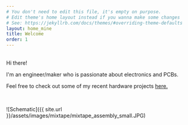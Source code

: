 ```yaml
---
# You don't need to edit this file, it's empty on purpose.
# Edit theme's home layout instead if you wanna make some changes
# See: https://jekyllrb.com/docs/themes/#overriding-theme-defaults
layout: home_mine
title: Welcome
order: 1
---
```

<br>
Hi there!

I'm an engineer/maker who is passionate about electronics and PCBs.

Feel free to check out some of my recent hardware projects [here.](https://bkeegs.github.io/projects/)


<br>

![Schematic]({{ site.url }}/assets/images/mixtape/mixtape_assembly_small.JPG)
